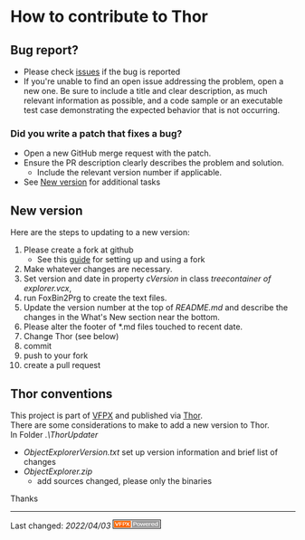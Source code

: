 # How to contribute to Thor

## Bug report?
- Please check [issues](https://github.com/VFPX/Thor/issues) if the bug is reported
- If you're unable to find an open issue addressing the problem, open a new one. Be sure to include a title and clear description, as much relevant information as possible, and a code sample or an executable test case demonstrating the expected behavior that is not occurring.

### Did you write a patch that fixes a bug?
- Open a new GitHub merge request with the patch.
- Ensure the PR description clearly describes the problem and solution.
  - Include the relevant version number if applicable.
- See [New version](#new-version) for additional tasks

## New version
Here are the steps to updating to a new version:

1. Please create a fork at github
   - See this [guide](https://www.dataschool.io/how-to-contribute-on-github/) for setting up and using a fork
2. Make whatever changes are necessary.
2. Set version and date in property _cVersion_ in class _treecontainer of explorer.vcx_, 
2. run FoxBin2Prg to create the text files.
5. Update the version number at the top of _README.md_ and describe the changes in the What's New section near the bottom.
6. Please alter the footer of \*.md files touched to recent date.
1. Change Thor (see below)
9. commit
9. push to your fork
0. create a pull request

## Thor conventions
This project is part of [VFPX](https://vfpx.github.io/) and published via [Thor](https://github.com/VFPX/Thor).   
There are some considerations to make to add a new version to Thor.   
In Folder _.\ThorUpdater_
- _ObjectExplorerVersion.txt_ set up version information and brief list of changes
- _ObjectExplorer.zip_
  - add sources changed, please only the binaries

Thanks

----
Last changed: _2022/04/03_ ![Picture](../Docs/Images/vfpxpoweredby_alternative.gif)
